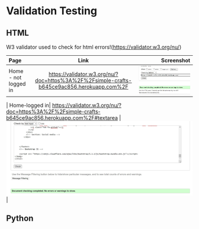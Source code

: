 # Validation Testing

## HTML

W3 validator used to check for html errors!(https://validator.w3.org/nu/)

|Page | Link|Screenshot |
|:----------|:----------:|----------:|
| Home - not logged in|https://validator.w3.org/nu/?doc=https%3A%2F%2Fsimple-crafts-b645ce9ac856.herokuapp.com%2F |![home](assets/test-images/unlogged-home.jpg)|

| Home-logged in| https://validator.w3.org/nu/?doc=https%3A%2F%2Fsimple-crafts-b645ce9ac856.herokuapp.com%2F#textarea |![Home logged in](assets/test-images/logged-home.jpg)|



## Python


